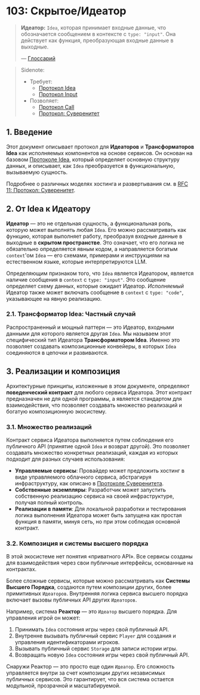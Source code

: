 # 103: Скрытое/Идеатор

> **Идеатор:** `Idea`, которая принимает входные данные, что обозначается сообщением в контексте с `type: "input"`. Она действует как функция, преобразующая входные данные в выходные.
>
> — [Глоссарий](./000_glossary.md)

> Sidenote:
>
> - Требует:
>   - [Протокол Idea](./101_concept_idea.md)
>   - [Протокол Input](./005_agent_input.md)
> - Позволяет:
>   - [Протокол Call](./003_agent_call.md)
>   - [Протокол: Суверенитет](./102_concept_sovereignty.md)

## 1. Введение

Этот документ описывает протокол для **Идеаторов** и **Трансформаторов Idea** как исполняемых компонентов на основе сервисов. Он основан на базовом [Протоколе Idea](./101_concept_idea.md), который определяет основную структуру данных, и описывает, как `Idea` преобразуется в функциональную, вызываемую сущность.

Подробнее о различных моделях хостинга и развертывания см. в [RFC 11: Протокол: Суверенитет](./102_concept_sovereignty.md).

## 2. От Idea к Идеатору

**Идеатор** — это не отдельная сущность, а функциональная роль, которую может выполнять любая `Idea`. Его можно рассматривать как функцию, которая выполняет работу, преобразуя входные данные в выходные в **скрытом пространстве**. Это означает, что его логика не обязательно определяется явным кодом, а направляется богатым `context`'ом `Idea` — его схемами, примерами и инструкциями на естественном языке, которые интерпретируются LLM.

Определяющим признаком того, что `Idea` является Идеатором, является наличие сообщения в `context` с `type: "input"`. Это сообщение определяет схему данных, которые ожидает Идеатор. _Исполняемый_ Идеатор также может включать сообщение в `context` с `type: "code"`, указывающее на явную реализацию.

### 2.1. Трансформатор Idea: Частный случай

Распространенный и мощный паттерн — это Идеатор, входными данными для которого является другая `Idea`. Мы называем этот специфический тип Идеатора **Трансформатором Idea**. Именно это позволяет создавать композиционные конвейеры, в которых `Idea` соединяются в цепочки и развиваются.

## 3. Реализации и композиция

Архитектурные принципы, изложенные в этом документе, определяют **поведенческий контракт** для любого сервиса Идеатора. Этот контракт предназначен не для одной программы, а является стандартом для взаимодействия, что позволяет создавать множество реализаций и богатую композиционную экосистему.

### 3.1. Множество реализаций

Контракт сервиса Идеатора выполняется путем соблюдения его публичного API (принятие одной `Idea` и возврат другой). Это позволяет создавать множество конкретных реализаций, каждая из которых подходит для разных случаев использования:

- **Управляемые сервисы**: Провайдер может предложить хостинг в виде управляемого облачного сервиса, абстрагируя инфраструктуру, как описано в [Протоколе Суверенитета](./102_concept_sovereignty.md).
- **Собственные экземпляры**: Разработчик может запустить собственную реализацию сервиса на своей инфраструктуре, получая полный контроль.
- **Реализации в памяти**: Для локальной разработки и тестирования логика выполнения Идеатора может быть запущена как простая функция в памяти, минуя сеть, но при этом соблюдая основной контракт.

### 3.2. Композиция и системы высшего порядка

В этой экосистеме нет понятия «приватного API». Все сервисы созданы для взаимодействия через свои публичные интерфейсы, основанные на контрактах.

Более сложные сервисы, которые можно рассматривать как **Системы Высшего Порядка**, создаются путем композиции других, более примитивных `Идеаторов`. Внутренняя логика сервиса высшего порядка включает вызовы публичных API других `Идеаторов`.

Например, система **Реактор** — это `Идеатор` высшего порядка. Для управления игрой он может:

1.  Принимать `Idea` состояния игры через свой публичный API.
2.  Внутренне вызывать публичный сервис `Player` для создания и управления идентификаторами игроков.
3.  Вызывать публичный сервис `Storage` для записи истории игры.
4.  Возвращать новую `Idea` состояния игры через свой публичный API.

Снаружи Реактор — это просто еще один `Идеатор`. Его сложность управляется внутри за счет композиции других независимых публичных сервисов. Это гарантирует, что вся система остается модульной, прозрачной и масштабируемой.